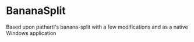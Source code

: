 # BananaSplit
Based upon pathartl's banana-split with a few modifications and as a native Windows application

